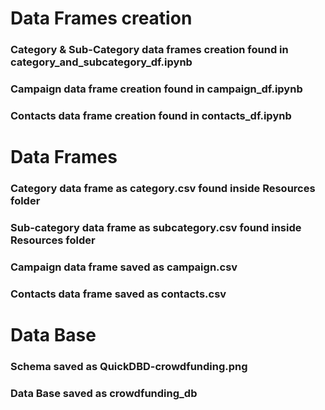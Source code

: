 # Data Frames creation
### Category & Sub-Category data frames creation found in category_and_subcategory_df.ipynb
### Campaign data frame creation found in campaign_df.ipynb
### Contacts data frame creation found in contacts_df.ipynb
# Data Frames
### Category data frame as category.csv found inside Resources folder
### Sub-category data frame as subcategory.csv found inside Resources folder
### Campaign data frame saved as campaign.csv
### Contacts data frame saved as contacts.csv
# Data Base
### Schema saved as QuickDBD-crowdfunding.png
### Data Base saved as crowdfunding_db

